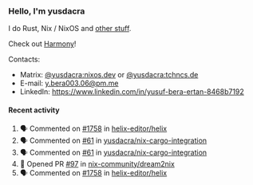 ### Hello, I'm yusdacra

I do Rust, Nix / NixOS and [other stuff](https://yusdacra.gitlab.io/about).

Check out [Harmony](https://github.com/harmony-development)!

Contacts:
- Matrix: [@yusdacra:nixos.dev](https://matrix.to/#/@yusdacra:nixos.dev) or [@yusdacra:tchncs.de](https://matrix.to/#/@yusdacra:tchncs.de)
- E-mail: y.bera003.06@pm.me
- LinkedIn: https://www.linkedin.com/in/yusuf-bera-ertan-8468b7192

#### Recent activity

<!--START_SECTION:activity-->
1. 🗣 Commented on [#1758](https://github.com/helix-editor/helix/issues/1758) in [helix-editor/helix](https://github.com/helix-editor/helix)
2. 🗣 Commented on [#61](https://github.com/yusdacra/nix-cargo-integration/issues/61) in [yusdacra/nix-cargo-integration](https://github.com/yusdacra/nix-cargo-integration)
3. 🗣 Commented on [#61](https://github.com/yusdacra/nix-cargo-integration/issues/61) in [yusdacra/nix-cargo-integration](https://github.com/yusdacra/nix-cargo-integration)
4. 💪 Opened PR [#97](https://github.com/nix-community/dream2nix/pull/97) in [nix-community/dream2nix](https://github.com/nix-community/dream2nix)
5. 🗣 Commented on [#1758](https://github.com/helix-editor/helix/issues/1758) in [helix-editor/helix](https://github.com/helix-editor/helix)
<!--END_SECTION:activity-->
